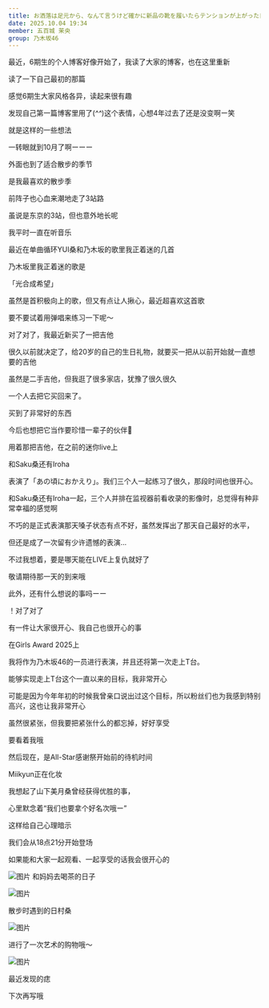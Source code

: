```yaml
---
title: お洒落は足元から、なんて言うけど確かに新品の靴を履いたらテンションが上がった日   五百城茉央 #きっきのにっき
date: 2025.10.04 19:34
member: 五百城 茉央
group: 乃木坂46
---
```




最近，6期生的个人博客好像开始了，我读了大家的博客，也在这里重新

读了一下自己最初的那篇


感觉6期生大家风格各异，读起来很有趣

发现自己第一篇博客里用了(*^^*)这个表情，心想4年过去了还是没变啊ー笑

就是这样的一些想法



一转眼就到10月了啊ーーー

外面也到了适合散步的季节

是我最喜欢的散步季



前阵子也心血来潮地走了3站路

虽说是东京的3站，但也意外地长呢



我平时一直在听音乐

最近在单曲循环YUI桑和乃木坂的歌里我正着迷的几首




乃木坂里我正着迷的歌是

「光合成希望」

虽然是首积极向上的歌，但又有点让人揪心，最近超喜欢这首歌


要不要试着用弹唱来练习一下呢〜


对了对了，我最近新买了一把吉他

很久以前就决定了，给20岁的自己的生日礼物，就要买一把从以前开始就一直想要的吉他


虽然是二手吉他，但我逛了很多家店，犹豫了很久很久

一个人去把它买回来了。


买到了非常好的东西

今后也想把它当作要珍惜一辈子的伙伴🎸


用着那把吉他，在之前的迷你live上

和Saku桑还有Iroha

表演了「あの頃におかえり」。我们三个人一起练习了很久，那段时间也很开心。

和Saku桑还有Iroha一起，三个人并排在监视器前看收录的影像时，总觉得有种非常幸福的感觉啊


不巧的是正式表演那天嗓子状态有点不好，虽然发挥出了那天自己最好的水平，

但还是成了一次留有少许遗憾的表演…

不过我想着，要是哪天能在LIVE上复仇就好了


敬请期待那一天的到来哦



此外，还有什么想说的事吗ーー

！对了对了

有一件让大家很开心、我自己也很开心的事



在Girls Award 2025上

我将作为乃木坂46的一员进行表演，并且还将第一次走上T台。


能够实现走上T台这个一直以来的目标，我非常开心

可能是因为今年年初的时候我曾亲口说出过这个目标，所以粉丝们也为我感到特别高兴，这也让我非常开心


虽然很紧张，但我要把紧张什么的都忘掉，好好享受

要看着我哦




然后现在，是All-Star感谢祭开始前的待机时间

Miikyun正在化妆



我想起了山下美月桑曾经获得优胜的事，

心里默念着“我们也要拿个好名次哦ー”

这样给自己心理暗示


我们会从18点21分开始登场

如果能和大家一起观看、一起享受的话我会很开心的




![图片](https://www.nogizaka46.com/files/46/diary/n46/MEMBER/moblog/202510/mobR1Lemq.jpg)
和妈妈去喝茶的日子


![图片](https://www.nogizaka46.com/files/46/diary/n46/MEMBER/moblog/202510/mob2Yz3lG.jpg)

散步时遇到的日村桑


![图片](https://www.nogizaka46.com/files/46/diary/n46/MEMBER/moblog/202510/mobKzQNOh.jpg)

进行了一次艺术的购物哦〜


![图片](https://www.nogizaka46.com/files/46/diary/n46/MEMBER/moblog/202510/mobpt4aKk.jpg)

最近发现的痣


下次再写哦

